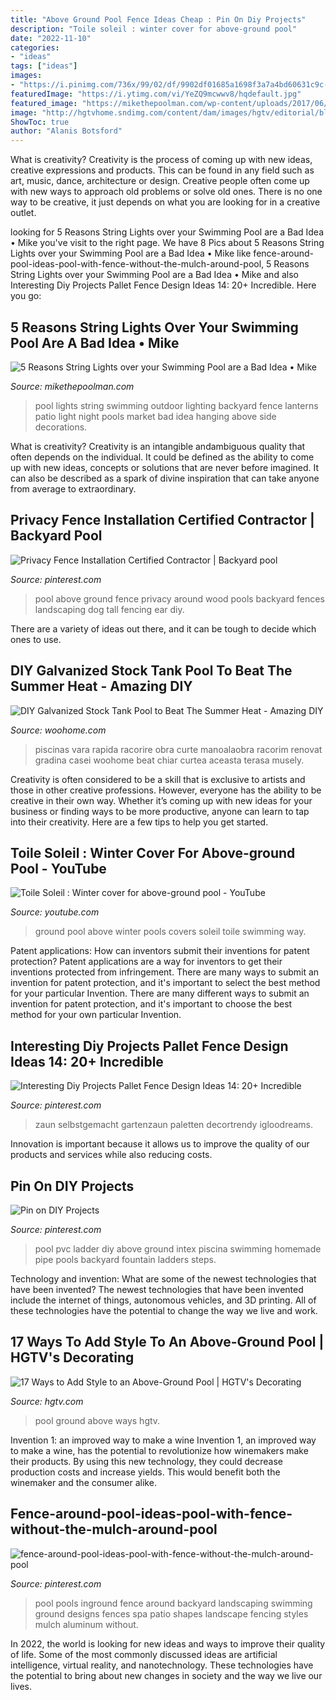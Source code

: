 ```yaml
---
title: "Above Ground Pool Fence Ideas Cheap : Pin On Diy Projects"
description: "Toile soleil : winter cover for above-ground pool"
date: "2022-11-10"
categories:
- "ideas"
tags: ["ideas"]
images:
- "https://i.pinimg.com/736x/99/02/df/9902df01685a1698f3a7a4bd60631c9c--pvc-pool-pool-ladder.jpg"
featuredImage: "https://i.ytimg.com/vi/YeZQ9mcwwv8/hqdefault.jpg"
featured_image: "https://mikethepoolman.com/wp-content/uploads/2017/06/Lights-Over-Swimming-Pool.jpg"
image: "http://hgtvhome.sndimg.com/content/dam/images/hgtv/editorial/blogs/unsized/Chelsea/RX_pool-lights.jpg"
ShowToc: true
author: "Alanis Botsford"
---
```



What is creativity?
Creativity is the process of coming up with new ideas, creative expressions and products. This can be found in any field such as art, music, dance, architecture or design. Creative people often come up with new ways to approach old problems or solve old ones. There is no one way to be creative, it just depends on what you are looking for in a creative outlet.

	

		
looking for 5 Reasons String Lights over your Swimming Pool are a Bad Idea • Mike you've visit to the right page. We have 8 Pics about 5 Reasons String Lights over your Swimming Pool are a Bad Idea • Mike like fence-around-pool-ideas-pool-with-fence-without-the-mulch-around-pool, 5 Reasons String Lights over your Swimming Pool are a Bad Idea • Mike and also Interesting Diy Projects Pallet Fence Design Ideas 14: 20+ Incredible. Here you go:
		
    
## 5 Reasons String Lights Over Your Swimming Pool Are A Bad Idea • Mike

<img loading=lazy src="https://mikethepoolman.com/wp-content/uploads/2017/06/Lights-Over-Swimming-Pool.jpg" onerror="this.onerror=null;this.src='https://tse2.mm.bing.net/th?id=OIP.jsyG08yv5WuCEflMo9dDOAHaE7&amp;pid=15.1';" alt="5 Reasons String Lights over your Swimming Pool are a Bad Idea • Mike">

_Source: mikethepoolman.com_

>pool lights string swimming outdoor lighting backyard fence lanterns patio light night pools market bad idea hanging above side decorations. 

	

What is creativity?
Creativity is an intangible andambiguous quality that often depends on the individual. It could be defined as the ability to come up with new ideas, concepts or solutions that are never before imagined. It can also be described as a spark of divine inspiration that can take anyone from average to extraordinary.

    
## Privacy Fence Installation Certified Contractor | Backyard Pool

<img loading=lazy src="https://i.pinimg.com/736x/6a/d0/8e/6ad08eadb9db55112b083888129935bc--above-ground-pool-ground-pools.jpg" onerror="this.onerror=null;this.src='https://tse3.mm.bing.net/th?id=OIP.1M1XL-vIAQkYJTlA51EmFQHaFB&amp;pid=15.1';" alt="Privacy Fence Installation Certified Contractor | Backyard pool">

_Source: pinterest.com_

>pool above ground fence privacy around wood pools backyard fences landscaping dog tall fencing ear diy. 

	

There are a variety of ideas out there, and it can be tough to decide which ones to use.

    
## DIY Galvanized Stock Tank Pool To Beat The Summer Heat - Amazing DIY

<img loading=lazy src="https://www.woohome.com/wp-content/uploads/2016/06/galvanized-stock-tank-pool-ideas-woohome-3_0.jpg" onerror="this.onerror=null;this.src='https://tse3.mm.bing.net/th?id=OIP.rPObaOGChCdPeyK3JY7IjwHaR2&amp;pid=15.1';" alt="DIY Galvanized Stock Tank Pool to Beat The Summer Heat - Amazing DIY">

_Source: woohome.com_

>piscinas vara rapida racorire obra curte manoalaobra racorim renovat gradina casei woohome beat chiar curtea aceasta terasa musely. 

	

Creativity is often considered to be a skill that is exclusive to artists and those in other creative professions. However, everyone has the ability to be creative in their own way. Whether it’s coming up with new ideas for your business or finding ways to be more productive, anyone can learn to tap into their creativity. Here are a few tips to help you get started.

    
## Toile Soleil : Winter Cover For Above-ground Pool - YouTube

<img loading=lazy src="https://i.ytimg.com/vi/YeZQ9mcwwv8/hqdefault.jpg" onerror="this.onerror=null;this.src='https://tse2.mm.bing.net/th?id=OIP.aXz0VOqFQ-bAqOI2l36jpgHaFj&amp;pid=15.1';" alt="Toile Soleil : Winter cover for above-ground pool - YouTube">

_Source: youtube.com_

>ground pool above winter pools covers soleil toile swimming way. 

	

Patent applications: How can inventors submit their inventions for patent protection?
Patent applications are a way for inventors to get their inventions protected from infringement. There are many ways to submit an invention for patent protection, and it's important to select the best method for your particular Invention. 
There are many different ways to submit an invention for patent protection, and it's important to choose the best method for your own particular Invention.

    
## Interesting Diy Projects Pallet Fence Design Ideas 14: 20+ Incredible

<img loading=lazy src="https://i.pinimg.com/736x/ef/aa/d2/efaad2f7e54355d37ae8dcbf126856de.jpg" onerror="this.onerror=null;this.src='https://tse2.mm.bing.net/th?id=OIP.WrWGJRnBWBYnWqWyNdtAgQHaLH&amp;pid=15.1';" alt="Interesting Diy Projects Pallet Fence Design Ideas 14: 20+ Incredible">

_Source: pinterest.com_

>zaun selbstgemacht gartenzaun paletten decortrendy igloodreams. 

	

Innovation is important because it allows us to improve the quality of our products and services while also reducing costs.

    
## Pin On DIY Projects

<img loading=lazy src="https://i.pinimg.com/736x/99/02/df/9902df01685a1698f3a7a4bd60631c9c--pvc-pool-pool-ladder.jpg" onerror="this.onerror=null;this.src='https://tse1.mm.bing.net/th?id=OIP.obXMA96uboezTBwq5AphVwHaJ3&amp;pid=15.1';" alt="Pin on DIY Projects">

_Source: pinterest.com_

>pool pvc ladder diy above ground intex piscina swimming homemade pipe pools backyard fountain ladders steps. 

	

Technology and invention: What are some of the newest technologies that have been invented?
The newest technologies that have been invented include the internet of things, autonomous vehicles, and 3D printing. All of these technologies have the potential to change the way we live and work.

    
## 17 Ways To Add Style To An Above-Ground Pool | HGTV&#039;s Decorating

<img loading=lazy src="http://hgtvhome.sndimg.com/content/dam/images/hgtv/editorial/blogs/unsized/Chelsea/RX_pool-lights.jpg" onerror="this.onerror=null;this.src='https://tse4.mm.bing.net/th?id=OIP.Vtb3Hx--kcfmQQOPQDDJlwHaLS&amp;pid=15.1';" alt="17 Ways to Add Style to an Above-Ground Pool | HGTV&#039;s Decorating">

_Source: hgtv.com_

>pool ground above ways hgtv. 

	

Invention 1: an improved way to make a wine
Invention 1, an improved way to make a wine, has the potential to revolutionize how winemakers make their products. By using this new technology, they could decrease production costs and increase yields. This would benefit both the winemaker and the consumer alike.

    
## Fence-around-pool-ideas-pool-with-fence-without-the-mulch-around-pool

<img loading=lazy src="https://i.pinimg.com/736x/1e/b8/af/1eb8af4096a11b18f5967c227f37078e.jpg" onerror="this.onerror=null;this.src='https://tse2.mm.bing.net/th?id=OIP.PrMg9_k9bpk82b2o8a580AHaFd&amp;pid=15.1';" alt="fence-around-pool-ideas-pool-with-fence-without-the-mulch-around-pool">

_Source: pinterest.com_

>pool pools inground fence around backyard landscaping swimming ground designs fences spa patio shapes landscape fencing styles mulch aluminum without. 

	

In 2022, the world is looking for new ideas and ways to improve their quality of life. Some of the most commonly discussed ideas are artificial intelligence, virtual reality, and nanotechnology. These technologies have the potential to bring about new changes in society and the way we live our lives.


